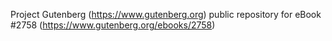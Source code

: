 Project Gutenberg (https://www.gutenberg.org) public repository for eBook #2758 (https://www.gutenberg.org/ebooks/2758)
